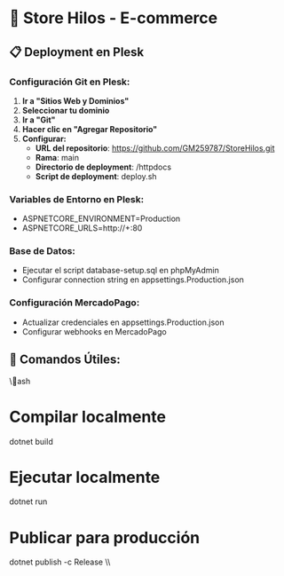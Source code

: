 ﻿# 🚀 Store Hilos - E-commerce

## 📋 Deployment en Plesk

### Configuración Git en Plesk:

1. **Ir a "Sitios Web y Dominios"**
2. **Seleccionar tu dominio**
3. **Ir a "Git"**
4. **Hacer clic en "Agregar Repositorio"**
5. **Configurar:**
   - **URL del repositorio**: https://github.com/GM259787/StoreHilos.git
   - **Rama**: main
   - **Directorio de deployment**: /httpdocs
   - **Script de deployment**: deploy.sh

### Variables de Entorno en Plesk:
- ASPNETCORE_ENVIRONMENT=Production
- ASPNETCORE_URLS=http://+:80

### Base de Datos:
- Ejecutar el script database-setup.sql en phpMyAdmin
- Configurar connection string en appsettings.Production.json

### Configuración MercadoPago:
- Actualizar credenciales en appsettings.Production.json
- Configurar webhooks en MercadoPago

## 🔧 Comandos Útiles:

\\\ash
# Compilar localmente
dotnet build

# Ejecutar localmente
dotnet run

# Publicar para producción
dotnet publish -c Release
\\\
